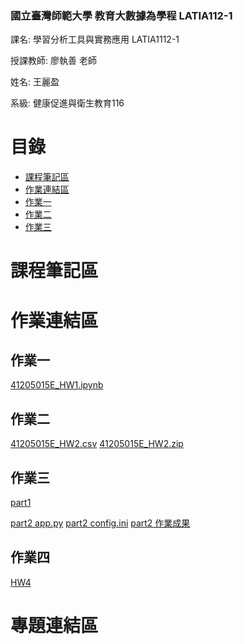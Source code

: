 ### 國立臺灣師範大學 教育大數據為學程 LATIA112-1 

課名: 學習分析工具與實務應用 LATIA1112-1

授課教師: 廖執善 老師

姓名: 王麗盈

系級: 健康促進與衛生教育116

# 目錄

- [課程筆記區](#課程筆記區)
- [作業連結區](#作業連結區)
- [作業一](#作業一)
- [作業二](#作業二)
- [作業三](#作業三)

# 課程筆記區 

# 作業連結區

## 作業一
[41205015E_HW1.ipynb](https://github.com/LATIA112-1/LATIA112-1/blob/main/HW1/41205015E.ipynb)

## 作業二
[41205015E_HW2.csv](https://github.com/LATIA112-1/LATIA112-1/blob/main/%E7%8E%8B%E9%BA%97%E7%9B%88_HW2.csv)
[41205015E_HW2.zip](https://github.com/LATIA112-1/LATIA112-1/blob/main/%E7%8E%8B%E9%BA%97%E7%9B%88_HW2.zip)

## 作業三
[part1](https://github.com/LATIA112-1/LATIA112-1/blob/main/%E4%BD%9C%E6%A5%AD%E4%B8%89%20part1.md)


[part2 app.py](https://github.com/LATIA112-1/LATIA112-1/blob/main/app.py)
[part2 config.ini](https://github.com/LATIA112-1/LATIA112-1/blob/main/config.ini)
[part2 作業成果](https://github.com/LATIA112-1/LATIA112-1/blob/main/%E4%BD%9C%E6%A5%AD%E6%88%90%E6%9E%9C.jpg)
## 作業四
[HW4](https://github.com/LATIA112-1/LATIA112-1/tree/main/HW4%20(1))

# 專題連結區 
